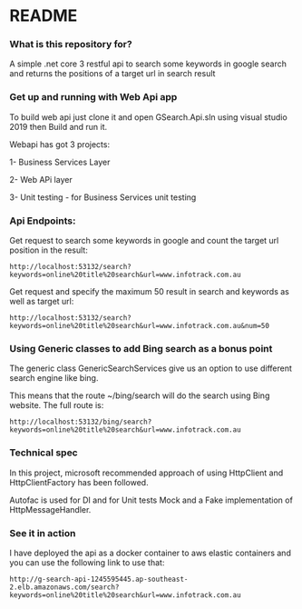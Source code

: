 # README #

### What is this repository for? ###
A simple .net core 3 restful api to search some keywords in google search and returns the positions of a target url in search result 

### Get up and running with Web Api app ###

To build web api just clone it and open GSearch.Api.sln using visual studio 2019 then Build and run it.



Webapi has got 3 projects:


1- Business Services Layer

2- Web APi layer

3- Unit testing -  for Business Services unit testing


### Api Endpoints: ###

Get request to search some keywords in google and count the target url position in the result:

 `http://localhost:53132/search?keywords=online%20title%20search&url=www.infotrack.com.au`

Get request and specify the maximum 50 result in search and keywords as well as target url:

 `http://localhost:53132/search?keywords=online%20title%20search&url=www.infotrack.com.au&num=50`

### Using Generic classes to add Bing search as a bonus point ###
The generic class GenericSearchServices<T> give us an option to use different search engine like bing. 

This means that the route ~/bing/search will do the search using Bing website. The full route is:

 `http://localhost:53132/bing/search?keywords=online%20title%20search&url=www.infotrack.com.au`

### Technical spec ###

In this project, microsoft recommended approach of using HttpClient and HttpClientFactory has been followed.

Autofac is used for DI and for Unit tests Mock and a Fake implementation of HttpMessageHandler. 



### See it in action ###
I have deployed the api as a docker container to aws elastic containers and you can use the following link to use that:


`http://g-search-api-1245595445.ap-southeast-2.elb.amazonaws.com/search?keywords=online%20title%20search&url=www.infotrack.com.au`


